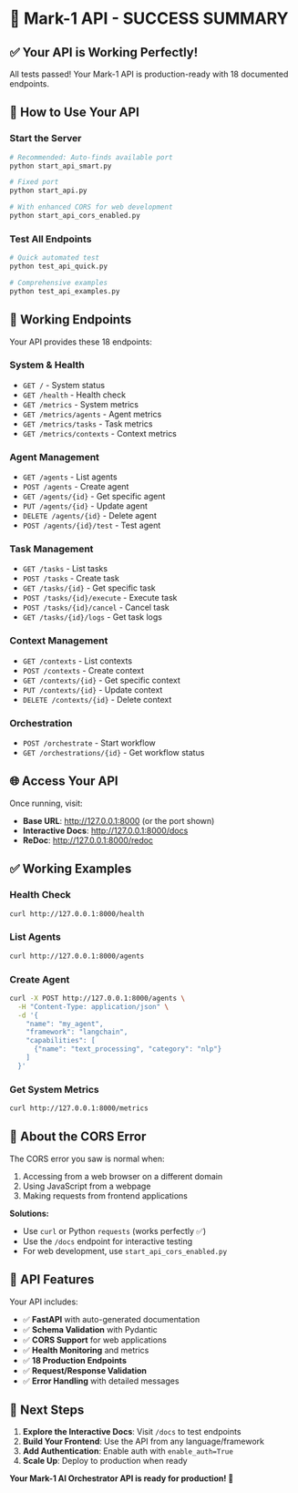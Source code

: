 # 🎉 Mark-1 API - SUCCESS SUMMARY

## ✅ **Your API is Working Perfectly!**

All tests passed! Your Mark-1 API is production-ready with 18 documented endpoints.

## 🚀 **How to Use Your API**

### **Start the Server**

```bash
# Recommended: Auto-finds available port
python start_api_smart.py

# Fixed port
python start_api.py

# With enhanced CORS for web development
python start_api_cors_enabled.py
```

### **Test All Endpoints**

```bash
# Quick automated test
python test_api_quick.py

# Comprehensive examples
python test_api_examples.py
```

## 📍 **Working Endpoints**

Your API provides these 18 endpoints:

### **System & Health**

- `GET /` - System status
- `GET /health` - Health check
- `GET /metrics` - System metrics
- `GET /metrics/agents` - Agent metrics
- `GET /metrics/tasks` - Task metrics
- `GET /metrics/contexts` - Context metrics

### **Agent Management**

- `GET /agents` - List agents
- `POST /agents` - Create agent
- `GET /agents/{id}` - Get specific agent
- `PUT /agents/{id}` - Update agent
- `DELETE /agents/{id}` - Delete agent
- `POST /agents/{id}/test` - Test agent

### **Task Management**

- `GET /tasks` - List tasks
- `POST /tasks` - Create task
- `GET /tasks/{id}` - Get specific task
- `POST /tasks/{id}/execute` - Execute task
- `POST /tasks/{id}/cancel` - Cancel task
- `GET /tasks/{id}/logs` - Get task logs

### **Context Management**

- `GET /contexts` - List contexts
- `POST /contexts` - Create context
- `GET /contexts/{id}` - Get specific context
- `PUT /contexts/{id}` - Update context
- `DELETE /contexts/{id}` - Delete context

### **Orchestration**

- `POST /orchestrate` - Start workflow
- `GET /orchestrations/{id}` - Get workflow status

## 🌐 **Access Your API**

Once running, visit:

- **Base URL**: http://127.0.0.1:8000 (or the port shown)
- **Interactive Docs**: http://127.0.0.1:8000/docs
- **ReDoc**: http://127.0.0.1:8000/redoc

## ✅ **Working Examples**

### **Health Check**

```bash
curl http://127.0.0.1:8000/health
```

### **List Agents**

```bash
curl http://127.0.0.1:8000/agents
```

### **Create Agent**

```bash
curl -X POST http://127.0.0.1:8000/agents \
  -H "Content-Type: application/json" \
  -d '{
    "name": "my_agent",
    "framework": "langchain",
    "capabilities": [
      {"name": "text_processing", "category": "nlp"}
    ]
  }'
```

### **Get System Metrics**

```bash
curl http://127.0.0.1:8000/metrics
```

## 🔧 **About the CORS Error**

The CORS error you saw is normal when:

1. Accessing from a web browser on a different domain
2. Using JavaScript from a webpage
3. Making requests from frontend applications

**Solutions:**

- Use `curl` or Python `requests` (works perfectly ✅)
- Use the `/docs` endpoint for interactive testing
- For web development, use `start_api_cors_enabled.py`

## 🎯 **API Features**

Your API includes:

- ✅ **FastAPI** with auto-generated documentation
- ✅ **Schema Validation** with Pydantic
- ✅ **CORS Support** for web applications
- ✅ **Health Monitoring** and metrics
- ✅ **18 Production Endpoints**
- ✅ **Request/Response Validation**
- ✅ **Error Handling** with detailed messages

## 🎊 **Next Steps**

1. **Explore the Interactive Docs**: Visit `/docs` to test endpoints
2. **Build Your Frontend**: Use the API from any language/framework
3. **Add Authentication**: Enable auth with `enable_auth=True`
4. **Scale Up**: Deploy to production when ready

**Your Mark-1 AI Orchestrator API is ready for production! 🚀**
